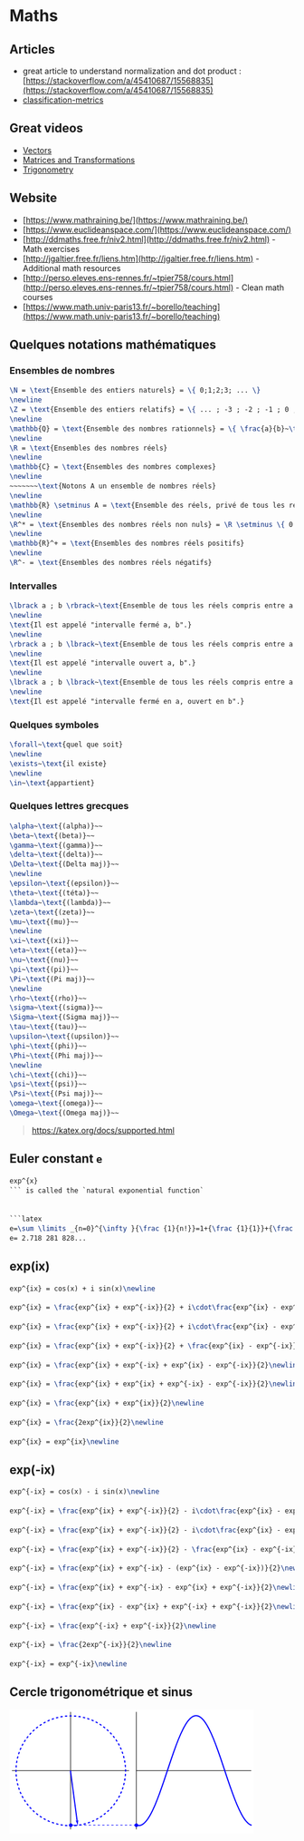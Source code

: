 # Maths

## Articles

- great article to understand normalization and dot product : [https://stackoverflow.com/a/45410687/15568835](https://stackoverflow.com/a/45410687/15568835)
- [classification-metrics](https://kobia.fr/category/classification-metrics/)

## Great videos

- [Vectors](https://www.youtube.com/watch?v=Ej3ZVxljJfo)
- [Matrices and Transformations](https://www.youtube.com/watch?v=HgQzOmnBGCo)
- [Trigonometry](https://www.youtube.com/watch?v=IydbTBZJy7w)

## Website

- [https://www.mathraining.be/](https://www.mathraining.be/)
- [https://www.euclideanspace.com/](https://www.euclideanspace.com/)
- [http://ddmaths.free.fr/niv2.html](http://ddmaths.free.fr/niv2.html) - Math exercises
- [http://jgaltier.free.fr/liens.htm](http://jgaltier.free.fr/liens.htm) - Additional math resources
- [http://perso.eleves.ens-rennes.fr/~tpier758/cours.html](http://perso.eleves.ens-rennes.fr/~tpier758/cours.html) - Clean math courses
- [https://www.math.univ-paris13.fr/~borello/teaching](https://www.math.univ-paris13.fr/~borello/teaching)

## Quelques notations mathématiques

### Ensembles de nombres

```latex
\N = \text{Ensemble des entiers naturels} = \{ 0;1;2;3; ... \}
\newline
\Z = \text{Ensemble des entiers relatifs} = \{ ... ; -3 ; -2 ; -1 ; 0 ; 1 ; 2 ; 3 ; ... \}
\newline
\mathbb{Q} = \text{Ensemble des nombres rationnels} = \{ \frac{a}{b}~\text{tels que}~a \in \Z \text{,}~b \in \Z~\text{et}~b \ne 0 \}
\newline
\R = \text{Ensembles des nombres réels}
\newline
\mathbb{C} = \text{Ensembles des nombres complexes}
\newline
~~~~~~~\text{Notons A un ensemble de nombres réels}
\newline
\mathbb{R} \setminus A = \text{Ensemble des réels, privé de tous les réels qui appartiennent à A}
\newline
\R^* = \text{Ensembles des nombres réels non nuls} = \R \setminus \{ 0 \}
\newline
\mathbb{R}^+ = \text{Ensembles des nombres réels positifs}
\newline
\R^- = \text{Ensembles des nombres réels négatifs}
```

### Intervalles

```latex
\lbrack a ; b \rbrack~\text{Ensemble de tous les réels compris entre a et b, les bornes a et b comprises.}
\newline
\text{Il est appelé "intervalle fermé a, b".}
\newline
\rbrack a ; b \lbrack~\text{Ensemble de tous les réels compris entre a et b, les bornes a et b exclues.}
\newline
\text{Il est appelé "intervalle ouvert a, b".}
\newline
\lbrack a ; b \lbrack~\text{Ensemble de tous les réels compris entre a et b, la borne a comprise et la borne b exclue.}
\newline
\text{Il est appelé "intervalle fermé en a, ouvert en b".}
```

### Quelques symboles

```latex
\forall~\text{quel que soit}
\newline
\exists~\text{il existe}
\newline
\in~\text{appartient}
```

### Quelques lettres grecques

```latex
\alpha~\text{(alpha)}~~
\beta~\text{(beta)}~~
\gamma~\text{(gamma)}~~
\delta~\text{(delta)}~~
\Delta~\text{(Delta maj)}~~
\newline
\epsilon~\text{(epsilon)}~~
\theta~\text{(téta)}~~
\lambda~\text{(lambda)}~~
\zeta~\text{(zeta)}~~
\mu~\text{(mu)}~~
\newline
\xi~\text{(xi)}~~
\eta~\text{(eta)}~~
\nu~\text{(nu)}~~
\pi~\text{(pi)}~~
\Pi~\text{(Pi maj)}~~
\newline
\rho~\text{(rho)}~~
\sigma~\text{(sigma)}~~
\Sigma~\text{(Sigma maj)}~~
\tau~\text{(tau)}~~
\upsilon~\text{(upsilon)}~~
\phi~\text{(phi)}~~
\Phi~\text{(Phi maj)}~~
\newline
\chi~\text{(chi)}~~
\psi~\text{(psi)}~~
\Psi~\text{(Psi maj)}~~
\omega~\text{(omega)}~~
\Omega~\text{(Omega maj)}~~
```

> <https://katex.org/docs/supported.html>

## Euler constant `e`

```latex
exp^{x}
``` is called the `natural exponential function`


```latex
e=\sum \limits _{n=0}^{\infty }{\frac {1}{n!}}=1+{\frac {1}{1}}+{\frac {1}{1\cdot 2}}+{\frac {1}{1\cdot 2\cdot 3}}+\cdots\newline
e= 2.718 281 828...
```

## exp(ix)

```latex
exp^{ix} = cos(x) + i sin(x)\newline

exp^{ix} = \frac{exp^{ix} + exp^{-ix}}{2} + i\cdot\frac{exp^{ix} - exp^{-ix}}{2i}\newline

exp^{ix} = \frac{exp^{ix} + exp^{-ix}}{2} + i\cdot\frac{exp^{ix} - exp^{-ix}}{2i}\newline

exp^{ix} = \frac{exp^{ix} + exp^{-ix}}{2} + \frac{exp^{ix} - exp^{-ix}}{2}\newline

exp^{ix} = \frac{exp^{ix} + exp^{-ix} + exp^{ix} - exp^{-ix}}{2}\newline

exp^{ix} = \frac{exp^{ix} + exp^{ix} + exp^{-ix} - exp^{-ix}}{2}\newline

exp^{ix} = \frac{exp^{ix} + exp^{ix}}{2}\newline

exp^{ix} = \frac{2exp^{ix}}{2}\newline

exp^{ix} = exp^{ix}\newline
```

## exp(-ix)

```latex
exp^{-ix} = cos(x) - i sin(x)\newline

exp^{-ix} = \frac{exp^{ix} + exp^{-ix}}{2} - i\cdot\frac{exp^{ix} - exp^{-ix}}{2i}\newline

exp^{-ix} = \frac{exp^{ix} + exp^{-ix}}{2} - i\cdot\frac{exp^{ix} - exp^{-ix}}{2i}\newline

exp^{-ix} = \frac{exp^{ix} + exp^{-ix}}{2} - \frac{exp^{ix} - exp^{-ix}}{2}\newline

exp^{-ix} = \frac{exp^{ix} + exp^{-ix} - (exp^{ix} - exp^{-ix})}{2}\newline

exp^{-ix} = \frac{exp^{ix} + exp^{-ix} - exp^{ix} + exp^{-ix}}{2}\newline

exp^{-ix} = \frac{exp^{ix} - exp^{ix} + exp^{-ix} + exp^{-ix}}{2}\newline

exp^{-ix} = \frac{exp^{-ix} + exp^{-ix}}{2}\newline

exp^{-ix} = \frac{2exp^{-ix}}{2}\newline

exp^{-ix} = exp^{-ix}\newline
```

## Cercle trigonométrique et sinus

![sinus](./data/sinus.gif)
